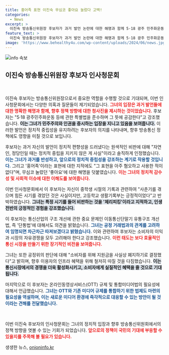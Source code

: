 ```yaml
---
title: 홍어족 표현 이진숙 무심코 좋아요 눌렀다 고백!
categories:
  - News
excerpt: >
  이진숙 방송통신위원장 후보자가 과거 발언 논란에 대한 해명과 함께 5·18 광주 민주화운동 특별법 준수 의지를 밝혔습니다. 통합미디어법의 필요성도 강조하며, 통신 시장의 공정 거래 방향에 대한 논의에 나섰습니다. 클릭해 자세한 이야기를 확인하세요!
feature_text: >
  이진숙 방송통신위원장 후보자가 과거 발언 논란에 대한 해명과 함께 5·18 광주 민주화운동 특별법 준수 의지를 밝혔습니다. 통합미디어법의 필요성도 강조하며, 통신 시장의 공정 거래 방향에 대한 논의에 나섰습니다. 클릭해 자세한 이야기를 확인하세요!
image: 'https://www.behealthy4u.com/wp-content/uploads/2024/06/news.jpg'
---
```


<p><img src="https://www.behealthy4u.com/wp-content/uploads/2024/06/news.jpg" alt="info 속보" /></p>

<h2 data-ke-size="size26">이진숙 방송통신위원장 후보자 인사청문회</h2>

<p data-ke-size="size16">&nbsp;</p>

<p>이진숙 후보자는 방송통신위원장으로서 중요한 역할을 수행할 것으로 기대되며, 이번 인사청문회에서는 다양한 의혹과 질문들이 제기되었습니다. <b><span style="color: #ee2323;">그녀의 입장은 과거 발언들에 대한 명확한 해명과 함께, 향후 정책 방향에 대한 청사진을 제시하는 것이었습니다.</span></b> 후보자는 "5·18 광주민주화운동 등에 관한 특별법을 준수하며 그 뜻에 공감한다"고 강조했습니다. <b><span style="background-color: #21538527;">이는 그녀가 민주주의와 인권을 중시하는 입장을 지니고 있음을 보여줍니다.</span></b> 이러한 발언은 정치적 중립성을 유지하려는 후보자의 의지를 나타내며, 향후 방송통신 정책에도 영향을 미칠 것으로 보입니다.</p>

<p>후보자는 과거 자신의 발언이 정치적 편향성을 드러냈다는 원색적인 비판에 대해 "자연인, 정당인일 때는 정치적 중립을 지키지 않은 게 사실"이라고 솔직하게 인정했습니다. <b><span style="color: #1a5490;">이는 그녀가 과거를 반성하고, 앞으로의 정치적 중립성을 강조하는 계기로 작용할 것입니다.</span></b> 그리고 '홍어족'이라는 표현에 대한 지적에도 "그 표현을 아주 혐오하고 사용한 적이 없다"며, 무심코 눌렀던 '좋아요'에 대한 해명을 덧붙였습니다. <b><span style="color: #ee2323;">이는 그녀의 정치적 감수성 및 사회적 이슈에 대한 이해도를 보여줍니다.</span></b></p>

<p>이번 인사청문회에서 이 후보자는 자신이 중학생 시절의 기록과 관련하여 "사춘기를 겪으며 힘든 시기를 겪었던 것은 사실이지만, 고등학교 생활기록부는 긍정적이었다"고 반박하였습니다. <b><span style="background-color: #21538527;">그녀는 특정 시기를 들어 비판하는 것을 '체리피킹'이라고 지적하고, 인생 전반의 긍정적인 경험을 강조했습니다.</span></b></p>

<p>이 후보자는 통신산업의 구조 개선에 관한 중요 문제인 이동통신단말기 유통구조 개선법, 즉 '단통법'에 대해서도 의견을 밝혔습니다. <b><span style="color: #1a5490;">그녀는 공정 거래법과의 관계를 고려하여 임명되면 차근차근 따져보겠다고 밝혔습니다.</span></b> 이와 관련하여 후보자는 소비자의 이익과 시장의 자유경쟁을 모두 고려해야 한다고 강조했습니다. <b><span style="color: #ee2323;">이런 태도는 보다 효율적인 통신 시장을 만들기 위한 장기적인 비전을 보여줍니다.</span></b></p>

<p>그녀는 또한 공정위의 판단에 대해 "소비자를 위해 지원금을 사실상 폐지하기로 결정했다"고 밝히며, 향후 이용자의 인프라 혜택을 위해 철저히 따질 것을 다짐했습니다. <b><span style="background-color: #21538527;">이는 통신시장에서의 경쟁을 더욱 활성화시키고, 소비자에게 실질적인 혜택을 줄 것으로 기대됩니다.</span></b></p>

<p>마지막으로 이 후보자는 온라인동영상서비스(OTT) 규제 및 통합미디어법의 필요성에 대해서 언급했습니다. <b><span style="color: #1a5490;">그녀는 OTT와 기존 미디어 규제를 통합하기 위한 법제도 마련의 필요성을 역설하며, 이는 새로운 미디어 환경에 즉각적으로 대응할 수 있는 방안이 될 것이라는 견해를 전달했습니다.</span></b></p>

<p data-ke-size="size16">&nbsp;</p>

<p>이번 이진숙 후보자의 인사청문회는 그녀의 정치적 입장과 향후 방송통신위원회에서의 정책 방향을 엿볼 수 있는 기회가 되었습니다. <b><span style="color: #ee2323;">앞으로의 정책이 국민의 기대에 부응할 수 있을지를 주목해 볼 필요가 있습니다.</span></b></p>
생생한 뉴스, <a href="https://onioninfo.kr" rel="dofollow">onioninfo.kr</a>


